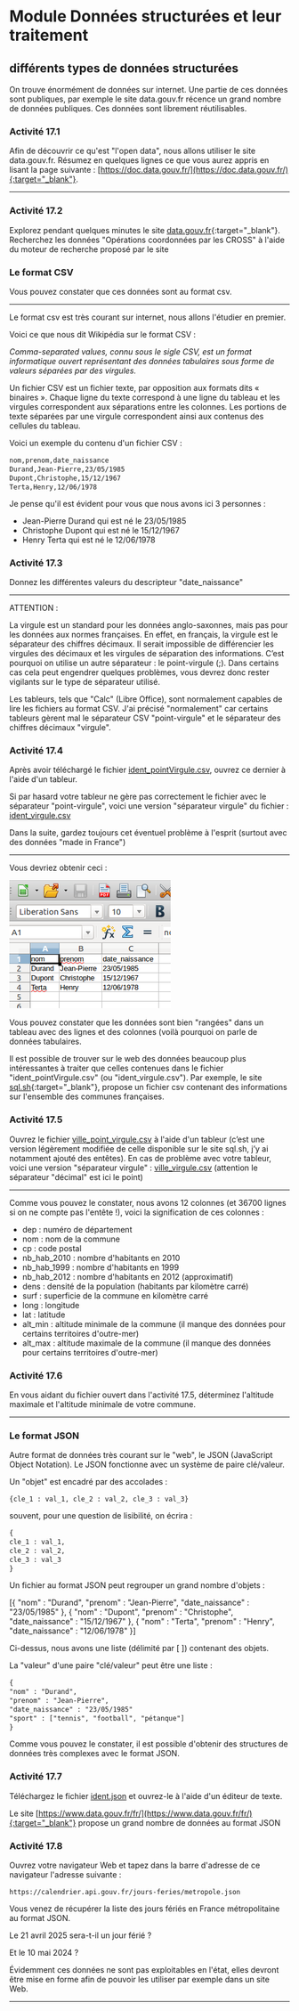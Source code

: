 # Module Données structurées et leur traitement
## différents types de données structurées

On trouve énormément de données sur internet. Une partie de ces données sont publiques, par exemple le site data.gouv.fr récence un grand nombre de données publiques. Ces données sont librement réutilisables.

### Activité 17.1

Afin de découvrir ce qu'est "l'open data", nous allons utiliser le site data.gouv.fr. Résumez en quelques lignes ce que vous aurez appris en lisant la page suivante : [https://doc.data.gouv.fr/](https://doc.data.gouv.fr/){:target="_blank"}.
***

### Activité 17.2

Explorez pendant quelques minutes le site [data.gouv.fr](https://www.data.gouv.fr/fr/){:target="_blank"}. Recherchez les données "Opérations coordonnées par les CROSS" à l'aide du moteur de recherche proposé par le site

### Le format CSV

Vous pouvez constater que ces données sont au format csv.
***

Le format csv est très courant sur internet, nous allons l'étudier en premier.

Voici ce que nous dit Wikipédia sur le format CSV :

*Comma-separated values, connu sous le sigle CSV, est un format informatique ouvert représentant des données tabulaires sous forme de valeurs séparées par des virgules.*

Un fichier CSV est un fichier texte, par opposition aux formats dits « binaires ». Chaque ligne du texte correspond à une ligne du tableau et les virgules correspondent aux séparations entre les colonnes. Les portions de texte séparées par une virgule correspondent ainsi aux contenus des cellules du tableau.

Voici un exemple du contenu d'un fichier CSV :

```
nom,prenom,date_naissance
Durand,Jean-Pierre,23/05/1985
Dupont,Christophe,15/12/1967
Terta,Henry,12/06/1978
```

Je pense qu'il est évident pour vous que nous avons ici 3 personnes :

- Jean-Pierre Durand qui est né le 23/05/1985
- Christophe Dupont qui est né le 15/12/1967
- Henry Terta qui est né le 12/06/1978

### Activité  17.3

Donnez les différentes valeurs du descripteur "date_naissance"
***

ATTENTION :

La virgule est un standard pour les données anglo-saxonnes, mais pas pour les données aux normes françaises. En effet, en français, la virgule est le séparateur des chiffres décimaux. Il serait impossible de différencier les virgules des décimaux et les virgules de séparation des informations. C’est pourquoi on utilise un autre séparateur : le point-virgule (;). Dans certains cas cela peut engendrer quelques problèmes, vous devrez donc rester vigilants sur le type de séparateur utilisé.

Les tableurs, tels que "Calc" (Libre Office), sont normalement capables de lire les fichiers au format CSV. J'ai précisé "normalement" car certains tableurs gèrent mal le séparateur CSV "point-virgule" et le séparateur des chiffres décimaux "virgule".

### Activité 17.4

Après avoir téléchargé le fichier [ident_pointVirgule.csv](/asset/ident_pointVirgule.csv), ouvrez ce dernier à l'aide d'un tableur.

Si par hasard votre tableur ne gère pas correctement le fichier avec le séparateur "point-virgule", voici une version "séparateur virgule" du fichier : [ident_virgule.csv](v/asset/ident_irgule.csv)

Dans la suite, gardez toujours cet éventuel problème à l'esprit (surtout avec des données "made in France")
***

Vous devriez obtenir ceci :

![](img/snt_donnee_1.png)

Vous pouvez constater que les données sont bien "rangées" dans un tableau avec des lignes et des colonnes (voilà pourquoi on parle de données tabulaires.

Il est possible de trouver sur le web des données beaucoup plus intéressantes à traiter que celles contenues dans le fichier "ident_pointVirgule.csv" (ou "ident_virgule.csv"). Par exemple, le site [sql.sh](https://sql.sh/736-base-donnees-villes-francaises){:target="_blank"}, propose un fichier csv contenant des informations sur l'ensemble des communes françaises.

### Activité 17.5

Ouvrez le fichier [ville_point_virgule.csv](asset/villes_point_virgule.csv) à l'aide d'un tableur (c’est une version légèrement modifiée de celle disponible sur le site sql.sh, j’y ai notamment ajouté des entêtes). En cas de problème avec votre tableur, voici une version "séparateur virgule" : [ville_virgule.csv](asset/villes_virgule.csv) (attention le séparateur "décimal" est ici le point)
***

Comme vous pouvez le constater, nous avons 12 colonnes (et 36700 lignes si on ne compte pas l'entête !), voici la signification de ces colonnes :

- dep : numéro de département
- nom : nom de la commune
- cp : code postal
- nb_hab_2010 : nombre d'habitants en 2010
- nb_hab_1999 : nombre d'habitants en 1999
- nb_hab_2012 : nombre d'habitants en 2012 (approximatif)
- dens : densité de la population (habitants par kilomètre carré)
- surf : superficie de la commune en kilomètre carré
- long : longitude
- lat : latitude
- alt_min : altitude minimale de la commune (il manque des données pour certains territoires d'outre-mer)
- alt_max : altitude maximale de la commune (il manque des données pour certains territoires d'outre-mer)

### Activité 17.6

En vous aidant du fichier ouvert dans l'activité 17.5, déterminez l'altitude maximale et l'altitude minimale de votre commune.
***

### Le format JSON

Autre format de données très courant sur le "web", le JSON (JavaScript Object Notation). Le JSON fonctionne avec un système de paire clé/valeur.

Un "objet" est encadré par des accolades :

```
{cle_1 : val_1, cle_2 : val_2, cle_3 : val_3}
```
souvent, pour une question de lisibilité, on écrira :

```
{
cle_1 : val_1,
cle_2 : val_2,
cle_3 : val_3
}
```

Un fichier au format JSON peut regrouper un grand nombre d'objets :

[{
"nom" : "Durand",
"prenom" : "Jean-Pierre",
"date_naissance" : "23/05/1985"
},
{
"nom" : "Dupont",
"prenom" : "Christophe",
"date_naissance" : "15/12/1967"
},
{
"nom" : "Terta",
"prenom" : "Henry",
"date_naissance" : "12/06/1978"
}]


Ci-dessus, nous avons une liste (délimité par [ ]) contenant des objets.

La "valeur" d'une paire "clé/valeur" peut être une liste :

```
{
"nom" : "Durand",
"prenom" : "Jean-Pierre",
"date_naissance" : "23/05/1985"
"sport" : ["tennis", "football", "pétanque"]
}
```

Comme vous pouvez le constater, il est possible d'obtenir des structures de données très complexes avec le format JSON.

### Activité 17.7

Téléchargez le fichier [ident.json](asset/ident.json) et ouvrez-le à l'aide d'un éditeur de texte.

Le site [https://www.data.gouv.fr/fr/](https://www.data.gouv.fr/fr/){:target="_blank"} propose un grand nombre de données au format JSON

### Activité 17.8

Ouvrez votre navigateur Web et tapez dans la barre d'adresse de ce navigateur l'adresse suivante :

```
https://calendrier.api.gouv.fr/jours-feries/metropole.json
```
Vous venez de récupérer la liste des jours fériés en France métropolitaine au format JSON.

Le 21 avril 2025 sera-t-il un jour férié ?

Et le 10 mai 2024 ?

Évidemment ces données ne sont pas exploitables en l'état, elles devront être mise en forme afin de pouvoir les utiliser par exemple dans un site Web.
***
